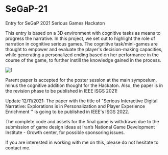 # SeGaP-21
Entry for SeGaP 2021 Serious Games Hackaton 

This entry is based on a 3D environment with cognitive tasks as means to progress the narrative. In this project, we set out to highlight the role of narration in cognitive serious games. The cognitive task/mini-games are thought to empower and evaluate the player's decision-making capacities, while generating a personalized ending based on her performance in the course of the game, to further instill the knowledge gained in the process.

![1](https://user-images.githubusercontent.com/47105113/140274683-1046de13-2028-4c38-b76c-3585628d28ed.JPG)

Parent paper is accepted for the poster session at the main symposium, minus the cognitive addition thought for the Hackaton. 
Also, the paper is in the revision phase to be published in IEEE ISGS 2021!

Update 12/11/2021: The paper with the title of "Serious Interactive Digital Narrative: Explorations is in Personalization and Player Experience Enrichment '' is going to be published in IEEE's ISGS 2022.

The complete code and assets for the final game is withdrawn due to the submission of game design ideas at Iran’s National Game Development Institute - Growth center, for possible sponsoring issues.

If you are interested in working with me on this, please do not hesitate to contact me.
